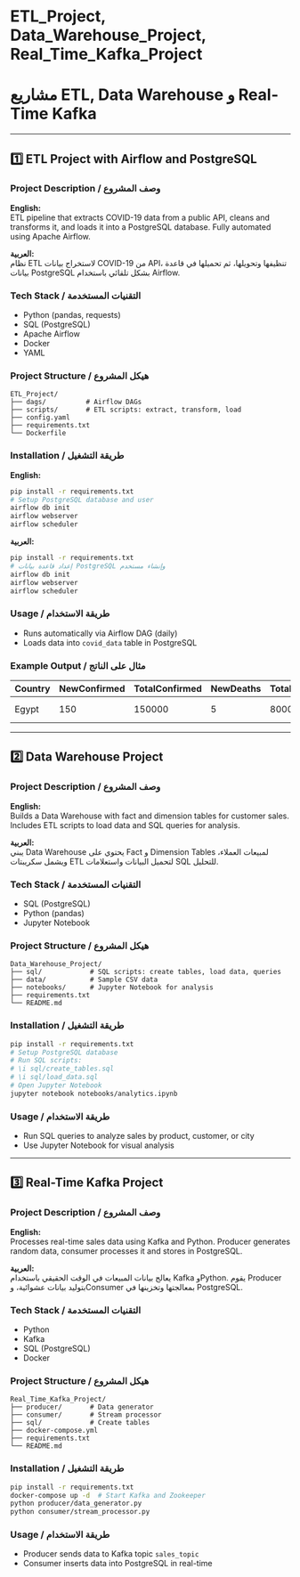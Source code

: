 # ETL_Project, Data_Warehouse_Project, Real_Time_Kafka_Project
# مشاريع ETL, Data Warehouse و Real-Time Kafka

---

## 1️⃣ ETL Project with Airflow and PostgreSQL
### Project Description / وصف المشروع
**English:**  
ETL pipeline that extracts COVID-19 data from a public API, cleans and transforms it, and loads it into a PostgreSQL database. Fully automated using Apache Airflow.

**العربية:**  
نظام ETL لاستخراج بيانات COVID-19 من API، تنظيفها وتحويلها، ثم تحميلها في قاعدة بيانات PostgreSQL بشكل تلقائي باستخدام Airflow.

### Tech Stack / التقنيات المستخدمة
- Python (pandas, requests)  
- SQL (PostgreSQL)  
- Apache Airflow  
- Docker  
- YAML  

### Project Structure / هيكل المشروع
```
ETL_Project/
├── dags/          # Airflow DAGs
├── scripts/       # ETL scripts: extract, transform, load
├── config.yaml
├── requirements.txt
└── Dockerfile
```

### Installation / طريقة التشغيل
**English:**  
```bash
pip install -r requirements.txt
# Setup PostgreSQL database and user
airflow db init
airflow webserver
airflow scheduler
```

**العربية:**  
```bash
pip install -r requirements.txt
# إعداد قاعدة بيانات PostgreSQL وإنشاء مستخدم
airflow db init
airflow webserver
airflow scheduler
```

### Usage / طريقة الاستخدام
- Runs automatically via Airflow DAG (daily)  
- Loads data into `covid_data` table in PostgreSQL  

### Example Output / مثال على الناتج
| Country | NewConfirmed | TotalConfirmed | NewDeaths | TotalDeaths | Date       |  
|---------|-------------|----------------|-----------|-------------|------------|  
| Egypt   | 150         | 150000         | 5         | 8000        | 2025-09-07 |  

---

## 2️⃣ Data Warehouse Project
### Project Description / وصف المشروع
**English:**  
Builds a Data Warehouse with fact and dimension tables for customer sales. Includes ETL scripts to load data and SQL queries for analysis.

**العربية:**  
يبني Data Warehouse يحتوي على Fact و Dimension Tables لمبيعات العملاء، ويشمل سكريبتات ETL لتحميل البيانات واستعلامات SQL للتحليل.

### Tech Stack / التقنيات المستخدمة
- SQL (PostgreSQL)  
- Python (pandas)  
- Jupyter Notebook  

### Project Structure / هيكل المشروع
```
Data_Warehouse_Project/
├── sql/            # SQL scripts: create tables, load data, queries
├── data/           # Sample CSV data
├── notebooks/      # Jupyter Notebook for analysis
├── requirements.txt
└── README.md
```

### Installation / طريقة التشغيل
```bash
pip install -r requirements.txt
# Setup PostgreSQL database
# Run SQL scripts:
# \i sql/create_tables.sql
# \i sql/load_data.sql
# Open Jupyter Notebook
jupyter notebook notebooks/analytics.ipynb
```

### Usage / طريقة الاستخدام
- Run SQL queries to analyze sales by product, customer, or city  
- Use Jupyter Notebook for visual analysis  

---

## 3️⃣ Real-Time Kafka Project
### Project Description / وصف المشروع
**English:**  
Processes real-time sales data using Kafka and Python. Producer generates random data, consumer processes it and stores in PostgreSQL.

**العربية:**  
يعالج بيانات المبيعات في الوقت الحقيقي باستخدام Kafka وPython. يقوم Producer بتوليد بيانات عشوائية، وConsumer بمعالجتها وتخزينها في PostgreSQL.

### Tech Stack / التقنيات المستخدمة
- Python  
- Kafka  
- SQL (PostgreSQL)  
- Docker  

### Project Structure / هيكل المشروع
```
Real_Time_Kafka_Project/
├── producer/       # Data generator
├── consumer/       # Stream processor
├── sql/            # Create tables
├── docker-compose.yml
├── requirements.txt
└── README.md
```

### Installation / طريقة التشغيل
```bash
pip install -r requirements.txt
docker-compose up -d  # Start Kafka and Zookeeper
python producer/data_generator.py
python consumer/stream_processor.py
```

### Usage / طريقة الاستخدام
- Producer sends data to Kafka topic `sales_topic`  
- Consumer inserts data into PostgreSQL in real-time  
